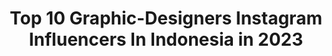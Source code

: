 ---
title: Top 10 Graphic-Designers Instagram Influencers In Indonesia in 2023
description: >-
  Find top graphic-designers Instagram influencers in Indonesia in 2023. Most popular hashtags: #animeart #japan #ootd.
platform: Instagram
hits: 61
text_top: Identify the top-rated Instagram profiles on inBeat.
text_bottom: Our platform aggregates 61 Instagram influencers like this in Indonesia for you to pitch.
profiles:
  - username: "poseijon"
    fullname: >-
      John Matakena
    bio: >-
      Graphic Designer & Architect Pp/endorsement: Whatsapp 0817 9186580 (Natasha)
    location: "Indonesia"
    followers: 28977
    engagement: 1764
    commentsToLikes: 0.019086
    id: ckap1m824v58v0i788zgus23x
    verified: false
    hashtags: "#seminggujadisultan, #apreciationpost"
  - username: "itofabians"
    fullname: >-
      ITO
    bio: >-
      Photographer, Assist. Director, Graphic Designer. 🌐 : @pavementworldwide 🍜 : @bakmiesukaria
    location: "Indonesia"
    followers: 45119
    engagement: 473
    commentsToLikes: 0.011948
    id: ck14iaccgeeyu0i191o9gmc19
    verified: false
    hashtags: ""
  - username: "michellindw"
    fullname: >-
      Mich
    bio: >-
      OPEN ENDORSEMENT | collab 📩 DM Fashion | Beauty | Lifestyle Makeup Artist @michellin.mua Graphic Designer
    location: "Indonesia"
    followers: 53930
    engagement: 109
    commentsToLikes: 0.075649
    id: ck8sxwu5giymm0j78c6ro44am
    verified: false
    hashtags: "#fibrefirst, #merawatsanggaruda, #wowconcert, #twobecomeone"
  - username: "adhityaprimadi_s"
    fullname: >-
      Lee Ruby
    bio: >-
      † 🎓Visual Communication Design ' 17 🎮 Valorant Id : LeeRuby#1999 🎮 Genshin Impact UID : 802067023 🌈 Pluviophile 🌧 ♂ 21 Tahun 🇮🇩 🎨 Graphic Designer
    location: "Indonesia"
    followers: 6358
    engagement: 1200
    commentsToLikes: 0.043227
    id: ckap5cc4yb1800i78n5z13y9k
    verified: false
    hashtags: "#animeindo, #artanime, #animeartshelp, #animeartcollective"
  - username: "leendoodles"
    fullname: >-
      Leenh
    bio: >-
      Graphic designer & Illustrator ⁝ Commission: OPEN, link in bio! ⁝ Ask for permission if u want to repost ⬇ STICKER SHOP, PATREON and other links
    location: "Indonesia"
    followers: 35870
    engagement: 716
    commentsToLikes: 0.028017
    id: ckaou84tsz8660i78yx0nrwjz
    verified: false
    hashtags: "#commissions, #twitchcommissions, #commissionsopen, #artcommissions"
  - username: "kevinswork"
    fullname: >-
      Kevin Lagona
    bio: >-
      Illustrator/ Graphic Designer Sneakers Enthusiast
    location: "Indonesia"
    followers: 43459
    engagement: 439
    commentsToLikes: 0.046600
    id: ck5hieui2d5na0i11e7oxh8c9
    verified: false
    hashtags: "#temanberkarya, #melangkahbersama, #giveawaytemanberkarya, #temanmelangkah"
  - username: "joliecactus"
    fullname: >-
      JolieCactus
    bio: >-
      My Cactus Collection 😆 I AM Graphic Designer × Cactus Lover Phitsanulok,Thailand 🇹🇭 🌵 Line ID : jamesimd 📣 Shipping Thailand Only #CactusThailand
    location: "Indonesia"
    followers: 34510
    engagement: 165
    commentsToLikes: 0.040642
    id: ck0vxhgz6ywwf0i19dki0tdaw
    verified: false
    hashtags: ""
  - username: "shellamulia"
    fullname: >-
      Shella Mulia 🐈
    bio: >-
      A curious girl, a wanderer. 🎀 @coracraft.id 💁🏻 Graphic Designer 📮 shellamulia1705@gmail.com
    location: "Indonesia"
    followers: 3200
    engagement: 999
    commentsToLikes: 0.044840
    id: ck1381cxbe0zt0i19of6q387f
    verified: false
    hashtags: "#liveauthentic, #likeforlike, #livefolk, #sunday"
  - username: "talenta.priyatmojo"
    fullname: >-
      talenta priyatmojo
    bio: >-
      1994. 🇲🇨 Self-taught Hand lettering artist. Graphic designer. - Contact : 📩 talentapriyatmojo@gmail.com -------
    location: "Indonesia"
    followers: 15495
    engagement: 542
    commentsToLikes: 0.020118
    id: ck6trq4x30fo90j71rnvfzv1q
    verified: false
    hashtags: "#letterpresscalendarindo, #letterpress, #calendar, #lettering"
  - username: "rachelajeng"
    fullname: >-
      rachel ajeng & team
    bio: >-
      illustrator & graphic designer no DM; email for inquiries @artcamp_id @printandpattern.id
    location: "Indonesia"
    followers: 33175
    engagement: 571
    commentsToLikes: 0.052599
    id: ck0w750xpbsfu0i19rywsher5
    verified: false
    hashtags: "#realmadforcolors, #rachelspalette, #illustration, #rachelspalettegiveaway"
---
